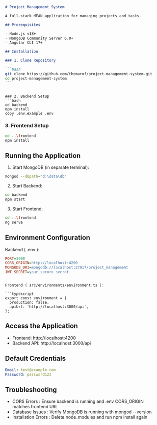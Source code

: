 ````markdown
# Project Management System

A full-stack MEAN application for managing projects and tasks.

## Prerequisites

- Node.js v18+
- MongoDB Community Server 6.0+
- Angular CLI 17+

## Installation

### 1. Clone Repository

```bash
git clone https://github.com/themaruf/project-management-system.git
cd project-management-system
```
````

````

### 2. Backend Setup
```bash
cd backend
npm install
copy .env.example .env
````

### 3. Frontend Setup

```bash
cd ..\frontend
npm install
```

## Running the Application

1. Start MongoDB (in separate terminal):

```bash
mongod --dbpath="d:\data\db"
```

2. Start Backend:

```bash
cd backend
npm start
```

3. Start Frontend:

```bash
cd ..\frontend
ng serve
```

## Environment Configuration

Backend ( .env ):

```ini
PORT=3000
CORS_ORIGIN=http://localhost:4200
MONGODB_URI=mongodb://localhost:27017/project_management
JWT_SECRET=your_secure_secret
```

````

Frontend ( src/environments/environment.ts ):

```typescript
export const environment = {
  production: false,
  apiUrl: 'http://localhost:3000/api',
};
````

## Access the Application

- Frontend: http://localhost:4200
- Backend API: http://localhost:3000/api

## Default Credentials

```yaml
Email: test@example.com
Password: password123
```

## Troubleshooting

- CORS Errors : Ensure backend is running and .env CORS_ORIGIN matches frontend URL
- Database Issues : Verify MongoDB is running with mongod --version
- Installation Errors : Delete node_modules and run npm install again

